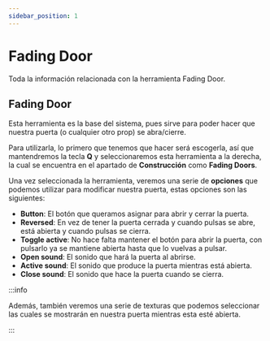 ```yaml
---
sidebar_position: 1
---
```


# Fading Door

Toda la información relacionada con la herramienta Fading Door.

## Fading Door

Esta herramienta es la base del sistema, pues sirve para poder hacer que nuestra puerta (o cualquier otro prop) se abra/cierre.

Para utilizarla, lo primero que tenemos que hacer será escogerla, así que mantendremos la tecla **Q** y seleccionaremos esta herramienta a la derecha, la cual se encuentra en el apartado de **Construcción** como **Fading Doors**.

Una vez seleccionada la herramienta, veremos una serie de **opciones** que podemos utilizar para modificar nuestra puerta, estas opciones son las siguientes:

-   **Button**: El botón que queramos asignar para abrir y cerrar la puerta.
-   **Reversed**: En vez de tener la puerta cerrada y cuando pulsas se abre, está abierta y cuando pulsas se cierra.
-   **Toggle active**: No hace falta mantener el botón para abrir la puerta, con pulsarlo ya se mantiene abierta hasta que lo vuelvas a pulsar.
-   **Open sound**: El sonido que hará la puerta al abrirse.
-   **Active sound**: El sonido que produce la puerta mientras está abierta.
-   **Close sound**: El sonido que hace la puerta cuando se cierra.

:::info

Además, también veremos una serie de texturas que podemos seleccionar las cuales se mostrarán en nuestra puerta mientras esta esté abierta.

:::
